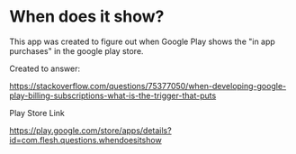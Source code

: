 # When does it show?

This app was created to figure out when Google Play shows the "in app purchases" in the google play store.

Created to answer:

https://stackoverflow.com/questions/75377050/when-developing-google-play-billing-subscriptions-what-is-the-trigger-that-puts

Play Store Link

https://play.google.com/store/apps/details?id=com.flesh.questions.whendoesitshow
